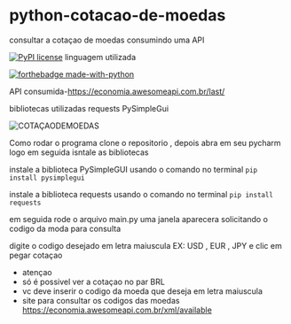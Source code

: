 # python-cotacao-de-moedas
 consultar a cotaçao de moedas consumindo uma API 

 [![PyPI license](https://img.shields.io/pypi/l/ansicolortags.svg)](https://pypi.python.org/pypi/ansicolortags/)
 linguagem utilizada 

[![forthebadge made-with-python](http://ForTheBadge.com/images/badges/made-with-python.svg)](https://www.python.org/)

API consumida-https://economia.awesomeapi.com.br/last/

 bibliotecas utilizadas
 requests
 PySimpleGui

 ![COTAÇAODEMOEDAS](https://user-images.githubusercontent.com/110856729/190921762-e274203a-5663-477d-88f8-aa9a55eef045.PNG)
 
 
  Como rodar o programa 
  clone o repositorio , depois abra em seu pycharm logo em seguida isntale as bibliotecas
 
 
 
 instale a biblioteca PySimpleGUI usando o comando no terminal ```pip install pysimplegui ```
 
 instale a biblioteca requests usando o comando no terminal ```pip install requests```
 
 em seguida rode o arquivo main.py uma janela aparecera solicitando o codigo da moda para consulta 
 
 digite o codigo desejado em letra maiuscula EX: USD , EUR , JPY e clic em pegar cotaçao 
 
* atençao
* só é possivel ver a cotaçao no par BRL
* vc deve inserir o codigo da moeda que deseja em letra maiuscula  
* site para consultar os codigos das moedas https://economia.awesomeapi.com.br/xml/available
